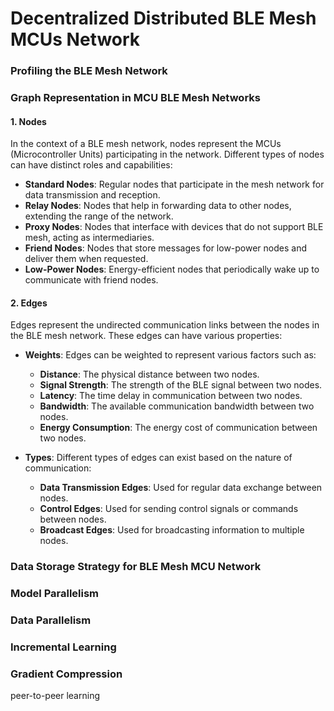 # Decentralized Distributed BLE Mesh MCUs Network

### Profiling the BLE Mesh Network

### Graph Representation in MCU BLE Mesh Networks

#### 1. Nodes

In the context of a BLE mesh network, nodes represent the MCUs (Microcontroller Units) participating in the network. Different types of nodes can have distinct roles and capabilities:

- **Standard Nodes**: Regular nodes that participate in the mesh network for data transmission and reception.
- **Relay Nodes**: Nodes that help in forwarding data to other nodes, extending the range of the network.
- **Proxy Nodes**: Nodes that interface with devices that do not support BLE mesh, acting as intermediaries.
- **Friend Nodes**: Nodes that store messages for low-power nodes and deliver them when requested.
- **Low-Power Nodes**: Energy-efficient nodes that periodically wake up to communicate with friend nodes.

#### 2. Edges

Edges represent the undirected communication links between the nodes in the BLE mesh network. These edges can have various properties:

- **Weights**: Edges can be weighted to represent various factors such as:
  - **Distance**: The physical distance between two nodes.
  - **Signal Strength**: The strength of the BLE signal between two nodes.
  - **Latency**: The time delay in communication between two nodes.
  - **Bandwidth**: The available communication bandwidth between two nodes.
  - **Energy Consumption**: The energy cost of communication between two nodes.

- **Types**: Different types of edges can exist based on the nature of communication:
  - **Data Transmission Edges**: Used for regular data exchange between nodes.
  - **Control Edges**: Used for sending control signals or commands between nodes.
  - **Broadcast Edges**: Used for broadcasting information to multiple nodes.



### Data Storage Strategy for BLE Mesh MCU Network

### Model Parallelism

### Data Parallelism


### Incremental Learning

### Gradient Compression
peer-to-peer learning 